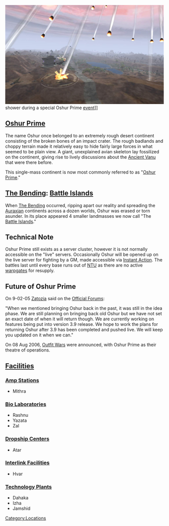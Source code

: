 ![](images/Meteor.jpg "fig:Meteor.jpg") shower during a special Oshur Prime
[event](event.md "wikilink")\]\]

## [Oshur Prime](Oshur_Prime.md "wikilink")

The name Oshur once belonged to an extremely rough desert continent
consisting of the broken bones of an impact crater. The rough badlands
and choppy terrain made it relatively easy to hide fairly large forces
in what seemed to be plain view. A giant, unexplained avian skeleton lay
fossilized on the continent, giving rise to lively discussions about the
[Ancient Vanu](Ancients.md "wikilink") that were there before.

This single-mass continent is now most commonly referred to as "[Oshur
Prime](Oshur_Prime.md "wikilink")."

## [The Bending](The_Bending.md "wikilink"): [Battle Islands](Battle_Islands.md "wikilink")

When [The Bending](The_Bending.md "wikilink") occurred, ripping apart our
reality and spreading the [Auraxian](Auraxis.md "wikilink") continents
across a dozen worlds, Oshur was erased or torn asunder. In its place
appeared 4 smaller landmasses we now call "The [Battle
Islands](Battle_Islands.md "wikilink")."

## Technical Note

Oshur Prime still exists as a server cluster, however it is not normally
accessible on the "live" servers. Occasionally Oshur will be opened up
on the live server for fighting by a GM, made accessible via [Instant
Action](Instant_Action.md "wikilink"). The battles last until every base
runs out of [NTU](NTU.md "wikilink") as there are no active
[warpgates](warpgate.md "wikilink") for resupply.

## Future of Oshur Prime

On 9-02-05 [Zatozia](Zatozia.md "wikilink") said on the [Official
Forums](http://psforums.station.sony.com/ps/board/message?board.id=psdiscussion&message.id=691905#M691905):

"When we mentioned bringing Oshur back in the past, it was still in the
idea phase. We are still planning on bringing back old Oshur but we have
not set an exact date of when it will return though. We are currently
working on features being put into version 3.9 release. We hope to work
the plans for returning Oshur after 3.9 has been completed and pushed
live. We will keep you updated on it when we can."

On 08 Aug 2006, [Outfit Wars](Outfit_Wars.md "wikilink") were announced,
with Oshur Prime as their theatre of operations.

## [Facilities](Facilities.md "wikilink")

### [Amp Stations](Amp_Station.md "wikilink")

- Mithra

### [Bio Laboratories](Bio_Laboratory.md "wikilink")

- Rashnu
- Yazata
- Zal

### [Dropship Centers](Dropship_Center.md "wikilink")

- Atar

### [Interlink Facilities](Interlink_Facility.md "wikilink")

- Hvar

### [Technology Plants](Technology_Plant.md "wikilink")

- Dahaka
- Izha
- Jamshid

[Category:Locations](Category:Locations.md "wikilink")
